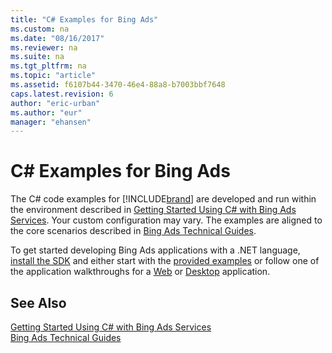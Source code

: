```yaml
---
title: "C# Examples for Bing Ads"
ms.custom: na
ms.date: "08/16/2017"
ms.reviewer: na
ms.suite: na
ms.tgt_pltfrm: na
ms.topic: "article"
ms.assetid: f6107b44-3470-46e4-88a8-b7003bbf7648
caps.latest.revision: 6
author: "eric-urban"
ms.author: "eur"
manager: "ehansen"
---
```

# C# Examples for Bing Ads
The C# code examples for [!INCLUDE[brand](../../../concepts/includes/brand.md)] are developed and run within the environment described in [Getting Started Using C&#35; with Bing Ads Services](../../../concepts/get-started/getting-started-using-csharp-with-bing-ads-services.md). Your custom configuration may vary. The examples are aligned to the core scenarios described in [Bing Ads Technical Guides](../../../concepts/bing-ads-technical-guides.md).

To get started developing Bing Ads applications with a .NET language, [install the SDK](../../../concepts/get-started/getting-started-using-csharp-with-bing-ads-services.md#installation) and either start with the [provided examples](http://go.microsoft.com/fwlink/?LinkId=525447) or follow one of the application walkthroughs for a [Web](../../../concepts/get-started/walkthrough--bing-ads-web-application-in-csharp.md) or [Desktop](../../../concepts/get-started/walkthrough--bing-ads-desktop-application-in-csharp.md) application.

## See Also
[Getting Started Using C&#35; with Bing Ads Services](../../../concepts/get-started/getting-started-using-csharp-with-bing-ads-services.md)  
[Bing Ads Technical Guides](../../../concepts/bing-ads-technical-guides.md)  

